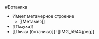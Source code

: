#Ботаника 
- Имеет метамерное строение 
	- [[Метамер]]
- [[Пазуха]]
- [[Почка (ботаника)]]
![[IMG_5944.jpeg]]